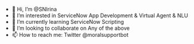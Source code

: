 - 👋 Hi, I’m @SNIrina
- 👀 I’m interested in ServiceNow App Development & Virtual Agent & NLU
- 🌱 I’m currently learning ServiceNow Scripting
- 💞️ I’m looking to collaborate on Any of the above
- 📫 How to reach me: Twitter @moralsupportbot

<!---
SNIrina/SNIrina is a ✨ special ✨ repository because its `README.md` (this file) appears on your GitHub profile.
You can click the Preview link to take a look at your changes.
--->
